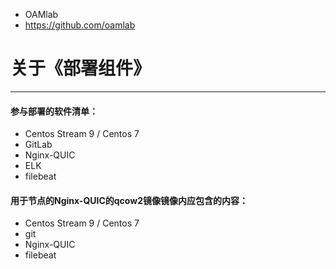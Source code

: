 - OAMlab
- https://github.com/oamlab

# 关于《部署组件》

- ----------------------------

#### 参与部署的软件清单：
- Centos Stream 9 / Centos 7
- GitLab
- Nginx-QUIC
- ELK
- filebeat

#### 用于节点的Nginx-QUIC的qcow2镜像镜像内应包含的内容：
- Centos Stream 9 / Centos 7
- git
- Nginx-QUIC
- filebeat
